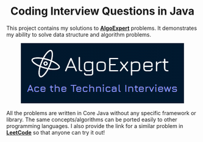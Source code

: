 <h1 align="center">Coding Interview Questions in Java</h1>

This project contains my solutions to <strong><a href="https://algoexpert.io">AlgoExpert</a></strong> problems. It demonstrates my ability to solve data structure and algorithm problems.

<p align="center"><img src="AlgoExpert.png"></p>

All the problems are written in Core Java without any specific framework or library. The same concepts/algorithms can be ported easily to other programming languages. I also provide the link for a similar problem in <strong><a href="https://leetcode.com/">LeetCode</a></strong> so that anyone can try it out!